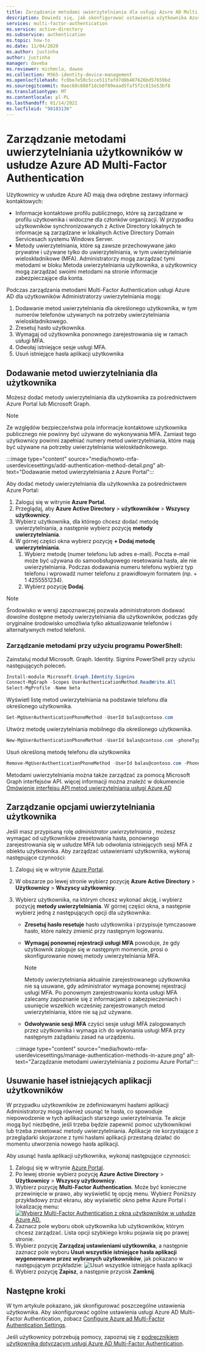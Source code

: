 ```yaml
---
title: Zarządzanie metodami uwierzytelniania dla usługi Azure AD Multi-Factor Authentication — Azure Active Directory
description: Dowiedz się, jak skonfigurować ustawienia użytkownika Azure Active Directory dla usługi Azure AD Multi-Factor Authentication
services: multi-factor-authentication
ms.service: active-directory
ms.subservice: authentication
ms.topic: how-to
ms.date: 11/04/2020
ms.author: justinha
author: justinha
manager: daveba
ms.reviewer: michmcla, dawoo
ms.collection: M365-identity-device-management
ms.openlocfilehash: fc0be7e50c5cce511fafd7d8b407626bd57659bd
ms.sourcegitcommit: 0aec60c088f1dcb0f89eaad5faf5f2c815e53bf8
ms.translationtype: MT
ms.contentlocale: pl-PL
ms.lasthandoff: 01/14/2021
ms.locfileid: "98183136"
---
```

# <a name="manage-user-authentication-methods-for-azure-ad-multi-factor-authentication"></a>Zarządzanie metodami uwierzytelniania użytkowników w usłudze Azure AD Multi-Factor Authentication

Użytkownicy w usłudze Azure AD mają dwa odrębne zestawy informacji kontaktowych:  

- Informacje kontaktowe profilu publicznego, które są zarządzane w profilu użytkownika i widoczne dla członków organizacji. W przypadku użytkowników synchronizowanych z Active Directory lokalnych te informacje są zarządzane w lokalnych Active Directory Domain Servicesach systemu Windows Server.
- Metody uwierzytelniania, które są zawsze przechowywane jako prywatne i używane tylko do uwierzytelniania, w tym uwierzytelnianie wieloskładnikowe (MFA). Administratorzy mogą zarządzać tymi metodami w bloku Metoda uwierzytelniania użytkownika, a użytkownicy mogą zarządzać swoimi metodami na stronie informacje zabezpieczające dla konta.

Podczas zarządzania metodami Multi-Factor Authentication usługi Azure AD dla użytkowników Administratorzy uwierzytelniania mogą: 

1. Dodawanie metod uwierzytelniania dla określonego użytkownika, w tym numerów telefonów używanych na potrzeby uwierzytelniania wieloskładnikowego.
1. Zresetuj hasło użytkownika.
1. Wymagaj od użytkownika ponownego zarejestrowania się w ramach usługi MFA.
1. Odwołaj istniejące sesje usługi MFA.
1. Usuń istniejące hasła aplikacji użytkownika  

## <a name="add-authentication-methods-for-a-user"></a>Dodawanie metod uwierzytelniania dla użytkownika 

Możesz dodać metody uwierzytelniania dla użytkownika za pośrednictwem Azure Portal lub Microsoft Graph.  

> [!NOTE]
> Ze względów bezpieczeństwa pola informacje kontaktowe użytkownika publicznego nie powinny być używane do wykonywania MFA. Zamiast tego użytkownicy powinni zapełniać numery metod uwierzytelniania, które mają być używane na potrzeby uwierzytelniania wieloskładnikowego.  

:::image type="content" source="media/howto-mfa-userdevicesettings/add-authentication-method-detail.png" alt-text="Dodawanie metod uwierzytelniania z Azure Portal":::

Aby dodać metody uwierzytelniania dla użytkownika za pośrednictwem Azure Portal:  

1. Zaloguj się w witrynie **Azure Portal**. 
1. Przeglądaj, aby **Azure Active Directory**  >  **użytkowników**  >  **Wszyscy użytkownicy**. 
1. Wybierz użytkownika, dla którego chcesz dodać metodę uwierzytelniania, a następnie wybierz pozycję **metody uwierzytelniania**.  
1. W górnej części okna wybierz pozycję **+ Dodaj metodę uwierzytelniania**.
   1. Wybierz metodę (numer telefonu lub adres e-mail). Poczta e-mail może być używana do samoobsługowego resetowania hasła, ale nie uwierzytelniania. Podczas dodawania numeru telefonu wybierz typ telefonu i wprowadź numer telefonu z prawidłowym formatem (np. + 1 4255551234).
   1. Wybierz pozycję **Dodaj**.

> [!NOTE]
> Środowisko w wersji zapoznawczej pozwala administratorom dodawać dowolne dostępne metody uwierzytelniania dla użytkowników, podczas gdy oryginalne środowisko umożliwia tylko aktualizowanie telefonów i alternatywnych metod telefonii.

### <a name="manage-methods-using-powershell"></a>Zarządzanie metodami przy użyciu programu PowerShell:  

Zainstaluj moduł Microsoft. Graph. Identity. Signins PowerShell przy użyciu następujących poleceń. 

```powershell
Install-module Microsoft.Graph.Identity.Signins
Connect-MgGraph -Scopes UserAuthenticationMethod.ReadWrite.All
Select-MgProfile -Name beta
```

Wyświetl listę metod uwierzytelniania na podstawie telefonu dla określonego użytkownika.

```powershell
Get-MgUserAuthenticationPhoneMethod -UserId balas@contoso.com
```

Utwórz metodę uwierzytelniania mobilnego dla określonego użytkownika.

```powershell
New-MgUserAuthenticationPhoneMethod -UserId balas@contoso.com -phoneType "mobile" -phoneNumber "+1 7748933135"
```

Usuń określoną metodę telefonu dla użytkownika

```powershell
Remove-MgUserAuthenticationPhoneMethod -UserId balas@contoso.com -PhoneAuthenticationMethodId 3179e48a-750b-4051-897c-87b9720928f7
```

Metodami uwierzytelniania można także zarządzać za pomocą Microsoft Graph interfejsów API. więcej informacji można znaleźć w dokumencie [Omówienie interfejsu API metod uwierzytelniania usługi Azure AD](/graph/api/resources/authenticationmethods-overview?view=graph-rest-beta&preserve-view=true)

## <a name="manage-user-authentication-options"></a>Zarządzanie opcjami uwierzytelniania użytkownika

Jeśli masz przypisaną rolę *administrator uwierzytelniania* , możesz wymagać od użytkowników zresetowania hasła, ponownego zarejestrowania się w usłudze MFA lub odwołania istniejących sesji MFA z obiektu użytkownika. Aby zarządzać ustawieniami użytkownika, wykonaj następujące czynności:

1. Zaloguj się w witrynie [Azure Portal](https://portal.azure.com).
1. W obszarze po lewej stronie wybierz pozycję **Azure Active Directory** > **Użytkownicy** > **Wszyscy użytkownicy**.
1. Wybierz użytkownika, na którym chcesz wykonać akcję, i wybierz pozycję **metody uwierzytelniania**. W górnej części okna, a następnie wybierz jedną z następujących opcji dla użytkownika:
   - **Zresetuj hasło resetuje** hasło użytkownika i przypisuje tymczasowe hasło, które należy zmienić przy następnym logowaniu.
   - **Wymagaj ponownej rejestracji usługi MFA** powoduje, że gdy użytkownik zaloguje się w następnym momencie, prosi o skonfigurowanie nowej metody uwierzytelniania MFA.
   
      > [!NOTE]
      > Metody uwierzytelniania aktualnie zarejestrowanego użytkownika nie są usuwane, gdy administrator wymaga ponownej rejestracji usługi MFA. Po ponownym zarejestrowaniu konta usługi MFA zalecamy zapoznanie się z informacjami o zabezpieczeniach i usunięcie wszelkich wcześniej zarejestrowanych metod uwierzytelniania, które nie są już używane.
   
   - **Odwoływanie sesji MFA** czyści sesje usługi MFA zalogowanych przez użytkownika i wymaga ich do wykonania usługi MFA przy następnym zażądaniu zasad na urządzeniu.
   
    :::image type="content" source="media/howto-mfa-userdevicesettings/manage-authentication-methods-in-azure.png" alt-text="Zarządzanie metodami uwierzytelniania z poziomu Azure Portal":::

## <a name="delete-users-existing-app-passwords"></a>Usuwanie haseł istniejących aplikacji użytkowników

W przypadku użytkowników ze zdefiniowanymi hasłami aplikacji Administratorzy mogą również usunąć te hasła, co spowoduje niepowodzenie w tych aplikacjach starszego uwierzytelniania. Te akcje mogą być niezbędne, jeśli trzeba będzie zapewnić pomoc użytkownikowi lub trzeba zresetować metody uwierzytelniania. Aplikacje nie korzystające z przeglądarki skojarzone z tymi hasłami aplikacji przestaną działać do momentu utworzenia nowego hasła aplikacji. 

Aby usunąć hasła aplikacji użytkownika, wykonaj następujące czynności:

1. Zaloguj się w witrynie [Azure Portal](https://portal.azure.com).
1. Po lewej stronie wybierz pozycję **Azure Active Directory**  >  **Użytkownicy**  >  **Wszyscy użytkownicy**.
1. Wybierz pozycję **Multi-Factor Authentication**. Może być konieczne przewinięcie w prawo, aby wyświetlić tę opcję menu. Wybierz Poniższy przykładowy zrzut ekranu, aby wyświetlić okno pełne Azure Portal i lokalizację menu: [ ![ Wybierz Multi-Factor Authentication z okna użytkowników w usłudze Azure AD.](media/howto-mfa-userstates/selectmfa-cropped.png)](media/howto-mfa-userstates/selectmfa.png#lightbox)
1. Zaznacz pole wyboru obok użytkownika lub użytkowników, którym chcesz zarządzać. Lista opcji szybkiego kroku pojawia się po prawej stronie.
1. Wybierz pozycję **Zarządzaj ustawieniami użytkownika**, a następnie zaznacz pole wyboru **Usuń wszystkie istniejące hasła aplikacji wygenerowane przez wybranych użytkowników**, jak pokazano w następującym przykładzie: ![ Usuń wszystkie istniejące hasła aplikacji](./media/howto-mfa-userdevicesettings/deleteapppasswords.png)
1. Wybierz pozycję **Zapisz**, a następnie przycisk **Zamknij**.

## <a name="next-steps"></a>Następne kroki

W tym artykule pokazano, jak skonfigurować poszczególne ustawienia użytkownika. Aby skonfigurować ogólne ustawienia usługi Azure AD Multi-Factor Authentication, zobacz [Configure Azure ad Multi-Factor Authentication Settings](howto-mfa-mfasettings.md).

Jeśli użytkownicy potrzebują pomocy, zapoznaj się z [podręcznikiem użytkownika dotyczącym usługi Azure AD Multi-Factor Authentication](../user-help/multi-factor-authentication-end-user-first-time.md).

